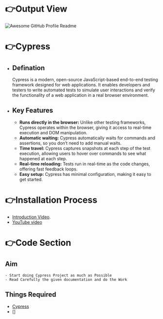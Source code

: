 # 👉Output View
<img alt="Awesome GitHub Profile Readme" src="./day_2.gif"> </img>

# 👉Cypress
  - ## Defination
      Cypress is a modern, open-source JavaScript-based end-to-end testing framework designed for web applications. It enables developers and testers to write automated tests to simulate user interactions and verify the functionality of a web application in a real browser environment.
  - ## Key Features
      - **Runs directly in the browser:** Unlike other testing frameworks, Cypress operates within the browser, giving it access to real-time execution and DOM manipulation.
      - **Automatic waiting:** Cypress automatically waits for commands and assertions, so you don’t need to add manual waits.
      - **Time travel:** Cypress captures snapshots at each step of the test execution, allowing users to hover over commands to see what happened at each step.
      - **Real-time reloading:** Tests run in real-time as the code changes, offering fast feedback loops.
      - **Easy setup:** Cypress has minimal configuration, making it easy to get started.

# 👉Installation Process
  - [Introduction Video](https://students.masaischool.com/lectures/85750?tab=notes).
  - [YouTube video](https://www.youtube.com/watch?v=cnnkb0AuIFI&list=PLUDwpEzHYYLvA7QFkC1C0y0pDPqYS56iU&index=2)

# 👉Code Section
  ## Aim
    - Start doing Cypress Project as much as Possible
    - Read Carefully the given documentation and do the Work
  ## Things Required
  - [Cypress](https://www.cypress.io/)
  - []
